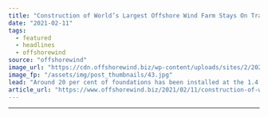 ```yaml
---
title: "Construction of World’s Largest Offshore Wind Farm Stays On Track"
date: "2021-02-11"
tags: 
  - featured
  - headlines
  - offshorewind
source: "offshorewind"
image_url: "https://cdn.offshorewind.biz/wp-content/uploads/sites/2/2021/02/11150007/Construction-of-Worlds-Largest-Offshore-Wind-Farm-Stays-On-Track.jpg"
image_fp: "/assets/img/post_thumbnails/43.jpg"
lead: "Around 20 per cent of foundations has been installed at the 1.4 GW Hornsea"
article_url: "https://www.offshorewind.biz/2021/02/11/construction-of-worlds-largest-offshore-wind-farm-stays-on-track/"
---
```


---
